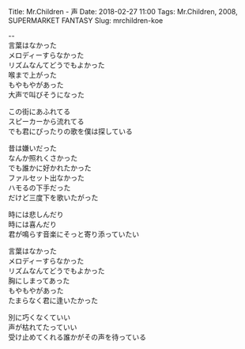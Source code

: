 Title: Mr.Children - 声
Date: 2018-02-27 11:00
Tags: Mr.Children, 2008, SUPERMARKET FANTASY
Slug: mrchildren-koe


--  
言葉はなかった  
メロディーすらなかった  
リズムなんてどうでもよかった  
喉まで上がった  
もやもやがあった  
大声で叫びそうになった  
  
この街にあふれてる  
スピーカーから流れてる  
でも君にぴったりの歌を僕は探している  
  
昔は嫌いだった  
なんか照れくさかった  
でも誰かに好かれたかった  
ファルセット出なかった  
ハモるの下手だった  
だけど三度下を歌いたがった  
  
時には悲しんだり  
時には喜んだり  
君が鳴らす音楽にそっと寄り添っていたい  
  
言葉はなかった  
メロディーすらなかった  
リズムなんてどうでもよかった  
胸にしまってあった  
もやもやがあった  
たまらなく君に逢いたかった  
  
別に巧くなくていい  
声が枯れてたっていい  
受け止めてくれる誰かがその声を待っている  
